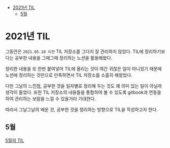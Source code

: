 - [2021년 TIL](#2021년-til)
  - [5월](#5월)

# 2021년 TIL

그동안은 `2021.05.10 이전` TIL 저장소를 그다지 잘 관리하지 않았다. TIL에 정리하기보다는 공부한 내용을 그때그때 정리하는 노션을 활용해왔다.

정리한 내용을 또 한번 붙여넣어 TIL에 올리는 것이 여간 귀찮은 일이 아니었기 때문에 노션에 정리하는 것만으로 만족하면서 TIL 저장소를 소흘히 해왔었다.

다만 그날의 느낀점, 공부한 것을 일자별로 정리해 두는 것도 꽤 의미 있는 일이 아닐까 생각이 들었다. 또한 TIL 저장소의 내용들을 통합하여 볼 수 있도록 gitbook과 연동을 하여 관리하는 보람을 느낄 수 있을거라 기대한다.

따라서 그날그날의 배운 것, 공부한 것을 정리하는 방향으로 TIL을 작성하고자 한다.

## 5월

[5월의 TIL](./May/README.md)

